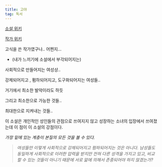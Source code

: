 ```yaml
---
title: 고야
tag: 독서
---
```




[소설 위키](https://ja.wikipedia.org/wiki/%E8%8D%92%E9%87%8E_(%E5%B0%8F%E8%AA%AC))

[작가 위키](https://ja.wikipedia.org/wiki/桜庭一樹)

고식을 쓴 작가였구나.. 어쩐지...



+ (내가 느끼기에 소설에서 부각되어지는)

사회적으로 만들어지는 여성상..

강제되어지고 , 펌하되어지고, 도구화되어지는 여성들..

거기에서 최소한 발악이라도 하듯

그리고 최소한으로 가능한 것들..

최대한으로 지켜내는 것들..

이 소설은 개인적인 성인들의 관점으로 쓰여지지 않고 성장하는 소녀의 입장에서 쓰여졌는데 이 점이 이 소설의 강점이다.

_가장 밑에 있는 계층이 본질의 모든 것을 볼 수 있다._

> _여성들만 이렇게 사회적으로 강제되어지고 펌하되어지는 것은 아니다. 남성들도 동일하게  사회적으로 이러한 압력을 받지만 전혀 다른 성격을 가지고 있고, 비교할 수 있는 것들이 아니기 때문에 서로 앎에 의해서 존중되어야 하지 않겠는가?_
